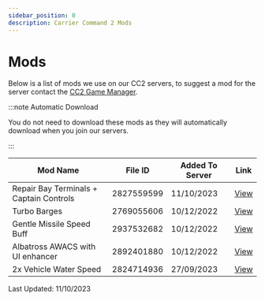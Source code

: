 ```yaml
---
sidebar_position: 0
description: Carrier Command 2 Mods
---
```


# Mods
Below is a list of mods we use on our CC2 servers, to suggest a mod for the server contact the <a href="https://trickys.gg/staffteam">CC2 Game Manager</a>.

:::note Automatic Download

You do not need to download these mods as they will automatically download when you join our servers.

:::

| Mod Name                         | File ID      | Added To Server | Link |
|----------------------------------|--------------|-----------------|------|
| Repair Bay Terminals + Captain Controls              | 2827559599   | 11/10/2023      | [View]( https://steamcommunity.com/sharedfiles/filedetails/?id=2827559599) |
| Turbo Barges                     | 2769055606   | 10/12/2022      | [View](https://steamcommunity.com/sharedfiles/filedetails/?id=2769055606) |
| Gentle Missile Speed Buff        | 2937532682   | 10/12/2022      | [View](https://steamcommunity.com/sharedfiles/filedetails/?id=2937532682) |
| Albatross AWACS with UI enhancer | 2892401880   | 10/12/2022      | [View](https://steamcommunity.com/sharedfiles/filedetails/?id=2892401880) |
| 2x Vehicle Water Speed           | 2824714936   | 27/09/2023      | [View](https://steamcommunity.com/sharedfiles/filedetails/?id=2824714936) |

Last Updated: 11/10/2023